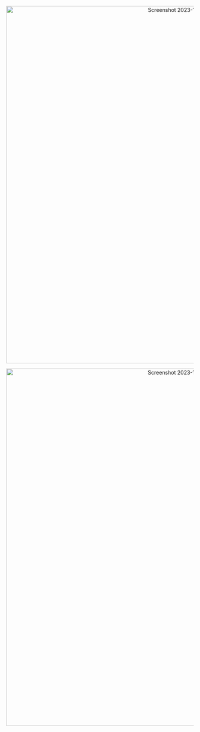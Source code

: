 <p align="center">
<img width="960" alt="Screenshot 2023-10-06 020522" src="https://github.com/pratikshatamshetti0602/weather-api/assets/85298008/b54213b4-aca4-4259-84d3-592bb44ace1e">
 </p>
 
<p align="center">
<img width="960" alt="Screenshot 2023-10-06 020447" src="https://github.com/pratikshatamshetti0602/weather-api/assets/85298008/95d7a1d9-83e2-488a-9d03-c22a7106b757">
</p>
